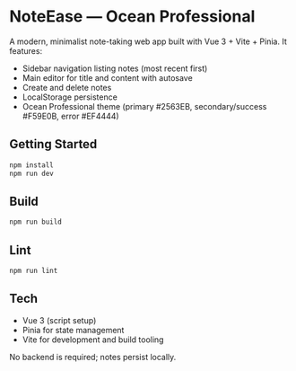 # NoteEase — Ocean Professional

A modern, minimalist note-taking web app built with Vue 3 + Vite + Pinia. It features:
- Sidebar navigation listing notes (most recent first)
- Main editor for title and content with autosave
- Create and delete notes
- LocalStorage persistence
- Ocean Professional theme (primary #2563EB, secondary/success #F59E0B, error #EF4444)

## Getting Started

```bash
npm install
npm run dev
```

## Build

```bash
npm run build
```

## Lint

```bash
npm run lint
```

## Tech

- Vue 3 (script setup)
- Pinia for state management
- Vite for development and build tooling

No backend is required; notes persist locally.
